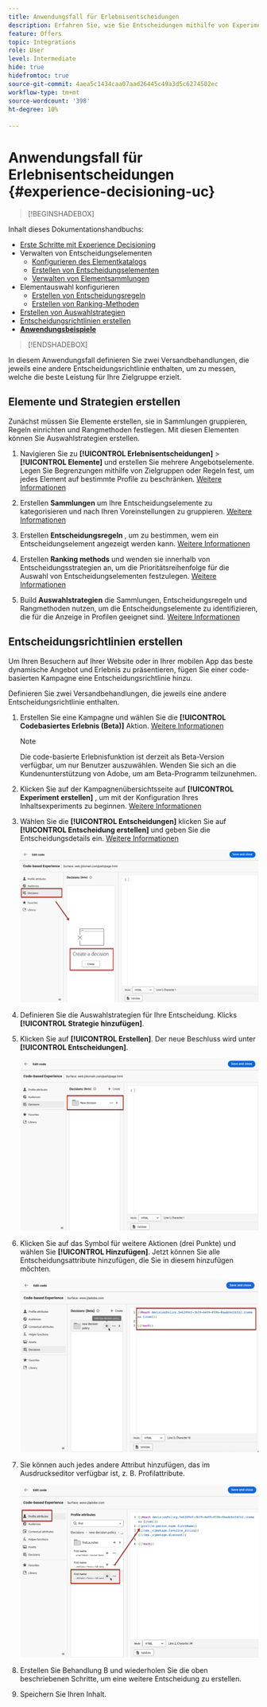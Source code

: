 ```yaml
---
title: Anwendungsfall für Erlebnisentscheidungen
description: Erfahren Sie, wie Sie Entscheidungen mithilfe von Experimenten mit dem code-basierten Kanal erstellen.
feature: Offers
topic: Integrations
role: User
level: Intermediate
hide: true
hidefromtoc: true
source-git-commit: 4aea5c1434caa07aad26445c49a3d5c6274502ec
workflow-type: tm+mt
source-wordcount: '398'
ht-degree: 10%

---
```


# Anwendungsfall für Erlebnisentscheidungen {#experience-decisioning-uc}

>[!BEGINSHADEBOX]

Inhalt dieses Dokumentationshandbuchs:

* [Erste Schritte mit Experience Decisioning](gs-experience-decisioning.md)
* Verwalten von Entscheidungselementen
   * [Konfigurieren des Elementkatalogs](catalogs.md)
   * [Erstellen von Entscheidungselementen](items.md)
   * [Verwalten von Elementsammlungen](collections.md)
* Elementauswahl konfigurieren
   * [Erstellen von Entscheidungsregeln](rules.md)
   * [Erstellen von Ranking-Methoden](ranking.md)
* [Erstellen von Auswahlstrategien](selection-strategies.md)
* [Entscheidungsrichtlinien erstellen](create-decision.md)
* **[Anwendungsbeispiele](experience-decisioning-uc.md)**

>[!ENDSHADEBOX]

In diesem Anwendungsfall definieren Sie zwei Versandbehandlungen, die jeweils eine andere Entscheidungsrichtlinie enthalten, um zu messen, welche die beste Leistung für Ihre Zielgruppe erzielt.

## Elemente und Strategien erstellen

Zunächst müssen Sie Elemente erstellen, sie in Sammlungen gruppieren, Regeln einrichten und Rangmethoden festlegen. Mit diesen Elementen können Sie Auswahlstrategien erstellen.

1. Navigieren Sie zu **[!UICONTROL Erlebnisentscheidungen]** > **[!UICONTROL Elemente]** und erstellen Sie mehrere Angebotselemente. Legen Sie Begrenzungen mithilfe von Zielgruppen oder Regeln fest, um jedes Element auf bestimmte Profile zu beschränken. [Weitere Informationen](items.md)

   <!--
   1. From the items list, click the **[!UICONTROL Edit schema]** button  and edit the custom attributes if needed. [Learn how to work with catalogs](catalogs.md)-->

1. Erstellen **Sammlungen** um Ihre Entscheidungselemente zu kategorisieren und nach Ihren Voreinstellungen zu gruppieren. [Weitere Informationen](collections.md)

1. Erstellen **Entscheidungsregeln** , um zu bestimmen, wem ein Entscheidungselement angezeigt werden kann. [Weitere Informationen](rules.md)

1. Erstellen **Ranking methods** und wenden sie innerhalb von Entscheidungsstrategien an, um die Prioritätsreihenfolge für die Auswahl von Entscheidungselementen festzulegen. [Weitere Informationen](ranking.md)

1. Build **Auswahlstrategien** die Sammlungen, Entscheidungsregeln und Rangmethoden nutzen, um die Entscheidungselemente zu identifizieren, die für die Anzeige in Profilen geeignet sind. [Weitere Informationen](selection-strategies.md)

## Entscheidungsrichtlinien erstellen

Um Ihren Besuchern auf Ihrer Website oder in Ihrer mobilen App das beste dynamische Angebot und Erlebnis zu präsentieren, fügen Sie einer code-basierten Kampagne eine Entscheidungsrichtlinie hinzu.

Definieren Sie zwei Versandbehandlungen, die jeweils eine andere Entscheidungsrichtlinie enthalten.

1. Erstellen Sie eine Kampagne und wählen Sie die **[!UICONTROL Codebasiertes Erlebnis (Beta)]** Aktion. [Weitere Informationen](../code-based/create-code-based.md)

   >[!NOTE]
   >
   >Die code-basierte Erlebnisfunktion ist derzeit als Beta-Version verfügbar, um nur Benutzer auszuwählen. Wenden Sie sich an die Kundenunterstützung von Adobe, um am Beta-Programm teilzunehmen.

1. Klicken Sie auf der Kampagnenübersichtsseite auf **[!UICONTROL Experiment erstellen]** , um mit der Konfiguration Ihres Inhaltsexperiments zu beginnen. [Weitere Informationen](../campaigns/content-experiment.md)

1. Wählen Sie die **[!UICONTROL Entscheidungen]** klicken Sie auf **[!UICONTROL Entscheidung erstellen]** und geben Sie die Entscheidungsdetails ein. [Weitere Informationen](create-decision.md)

   ![](assets/decision-code-based-create.png)

1. Definieren Sie die Auswahlstrategien für Ihre Entscheidung. Klicks **[!UICONTROL Strategie hinzufügen]**.

1. Klicken Sie auf **[!UICONTROL Erstellen]**. Der neue Beschluss wird unter **[!UICONTROL Entscheidungen]**.

   ![](assets/decision-code-based-decision-added.png)

1. Klicken Sie auf das Symbol für weitere Aktionen (drei Punkte) und wählen Sie **[!UICONTROL Hinzufügen]**. Jetzt können Sie alle Entscheidungsattribute hinzufügen, die Sie in diesem hinzufügen möchten.

   ![](assets/decision-code-based-add-decision.png)

1. Sie können auch jedes andere Attribut hinzufügen, das im Ausdruckseditor verfügbar ist, z. B. Profilattribute.

   ![](assets/decision-code-based-decision-profile-attribute.png)

1. Erstellen Sie Behandlung B und wiederholen Sie die oben beschriebenen Schritte, um eine weitere Entscheidung zu erstellen.

1. Speichern Sie Ihren Inhalt.


